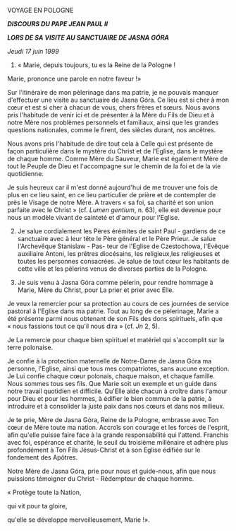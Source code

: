 VOYAGE EN POLOGNE

***DISCOURS DU PAPE JEAN PAUL II***

***LORS DE SA VISITE AU SANCTUAIRE DE JASNA GÓRA***

*Jeudi 17 juin 1999*

1. « Marie, depuis toujours, tu es la Reine de la Pologne !

Marie, prononce une parole en notre faveur !»

Sur l'itinéraire de mon pèlerinage dans ma patrie, je ne pouvais manquer d'effectuer une visite au sanctuaire de Jasna Góra. Ce lieu est si cher à mon cœur et est si cher à chacun de vous, chers frères et sœurs. Nous avons pris l'habitude de venir ici et de présenter à la Mère du Fils de Dieu et à notre Mère nos problèmes personnels et familiaux, ainsi que les grandes questions nationales, comme le firent, des siècles durant, nos ancêtres.

Nous avons pris l'habitude de dire tout cela à Celle qui est présente de façon particulière dans le mystère du Christ et de l'Eglise, dans le mystère de chaque homme. Comme Mère du Sauveur, Marie est également Mère de tout le Peuple de Dieu et l'accompagne sur le chemin de la foi et de la vie quotidienne.

Je suis heureux car il m'est donné aujourd'hui de me trouver une fois de plus en ce lieu saint, en ce lieu particulier de prière et de contempler de près le Visage de notre Mère. A travers « sa foi, sa charité et son union parfaite avec le Christ » (cf. *Lumen gentium*, n. 63), elle est devenue pour nous un modèle vivant de sainteté et d'amour pour l'Eglise.

2. Je salue cordialement les Pères érémites de saint Paul - gardiens de ce sanctuaire avec à leur tête le Père général et le Père Prieur. Je salue l'Archevêque Stanislaw - Pas- teur de l'Eglise de Czestochowa, l'Evêque auxiliaire Antoni, les prêtres diocésains, les religieux,les religieuses et toutes les personnes consacrées. Je salue de tout cœur les habitants de cette ville et les pèlerins venus de diverses parties de la Pologne.

3. Je suis venu à Jasna Góra comme pèlerin, pour rendre hommage à Marie, Mère du Christ, pour La prier et prier avec Elle.

Je veux la remercier pour sa protection au cours de ces journées de service pastoral à l'Eglise dans ma patrie. Tout au long de ce pèlerinage, Marie a été présente parmi nous obtenant de son Fils des dons spirituels, afin que « nous fassions tout ce qu'il nous dira » (cf. *Jn* 2, 5).

Je La remercie pour chaque bien spirituel et matériel qui s'accomplit sur la terre polonaise.

Je confie à la protection maternelle de Notre-Dame de Jasna Góra ma personne, l'Eglise, ainsi que tous mes compatriotes, sans aucune exception. Je Lui confie chaque cœur polonais, chaque maison, et chaque famille. Nous sommes tous ses fils. Que Marie soit un exemple et un guide dans notre travail quotidien et difficile. Qu'Elle aide chacun à croître dans l'amour pour Dieu et pour les hommes, à édifier le bien commun de la patrie, à introduire et à consolider la juste paix dans nos cœurs et dans nos milieux.

Je te prie, Mère de Jasna Góra, Reine de la Pologne, embrasse avec Ton cœur de Mère toute ma nation. Accroîs son courage et les forces de l'esprit, afin qu'elle puisse faire face à la grande responsabilité qui l'attend. Franchis avec foi, espérance et charité, le seuil du troisième millénaire et adhère plus profondément à Ton Fils Jésus-Christ et à son Eglise édifiée sur le fondement des Apôtres.

Notre Mère de Jasna Góra, prie pour nous et guide-nous, afin que nous puissions témoigner du Christ - Rédempteur de chaque homme.

« Protège toute la Nation,

qui vit pour ta gloire,

qu'elle se développe merveilleusement, Marie !».